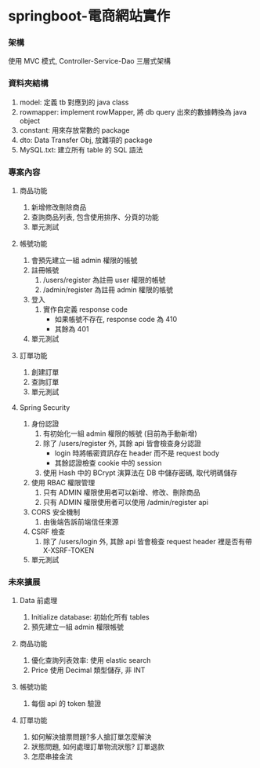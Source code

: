 # springboot-電商網站實作

### 架構

使用 MVC 模式, Controller-Service-Dao 三層式架構

### 資料夾結構

1. model: 定義 tb 對應到的 java class
2. rowmapper: implement rowMapper, 將 db query 出來的數據轉換為 java object
3. constant: 用來存放常數的 package
4. dto: Data Transfer Obj, 放雜項的 package
5. MySQL.txt: 建立所有 table 的 SQL 語法

### 專案內容

1. 商品功能

   1. 新增修改刪除商品
   2. 查詢商品列表, 包含使用排序、分頁的功能
   3. 單元測試
2. 帳號功能

   1. 會預先建立一組 admin 權限的帳號
   2. 註冊帳號
      1. /users/register 為註冊 user 權限的帳號
      2. /admin/register 為註冊 admin 權限的帳號
   3. 登入
      1. 實作自定義 response code
         * 如果帳號不存在, response code 為 410
         * 其餘為 401
   4. 單元測試
3. 訂單功能

   1. 創建訂單
   2. 查詢訂單
   3. 單元測試
4. Spring Security

   1. 身份認證
      1. 有初始化一組 admin 權限的帳號 (目前為手動新增)
      2. 除了 /users/register 外, 其餘 api 皆會檢查身分認證
         * login 時將帳密資訊存在 header 而不是 request body
         * 其餘認證檢查 cookie 中的 session
      3. 使用 Hash 中的 BCrypt 演算法在 DB 中儲存密碼, 取代明碼儲存
   2. 使用 RBAC 權限管理
      1. 只有 ADMIN 權限使用者可以新增、修改、刪除商品
      2. 只有 ADMIN 權限使用者可以使用 /admin/register api
   3. CORS 安全機制
      1. 由後端告訴前端信任來源
   4. CSRF 檢查
      1. 除了 /users/login 外, 其餘 api 皆會檢查 request header 裡是否有帶 X-XSRF-TOKEN
   5. 單元測試

### 未來擴展

1. Data 前處理

   1. Initialize database: 初始化所有 tables
   2. 預先建立一組 admin 權限帳號
2. 商品功能

   1. 優化查詢列表效率: 使用 elastic search
   2. Price 使用 Decimal 類型儲存, 非 INT
3. 帳號功能

   1. 每個 api 的 token 驗證
4. 訂單功能

   1. 如何解決搶票問題?多人搶訂單怎麼解決
   2. 狀態問題, 如何處理訂單物流狀態? 訂單退款
   3. 怎麼串接金流
